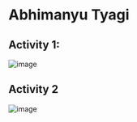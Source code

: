 # Abhimanyu Tyagi

## Activity 1:

![image](https://github.com/tyagiab3/ECE444-F2023-Assignment1/assets/100087373/fe9f1fae-8ad8-4c0c-8b9b-cbe50124b3bc)

## Activity 2

![image](https://github.com/tyagiab3/ECE444-F2023-Assignment1/assets/100087373/a3337085-32ae-4c86-a9be-967bf8258641)
